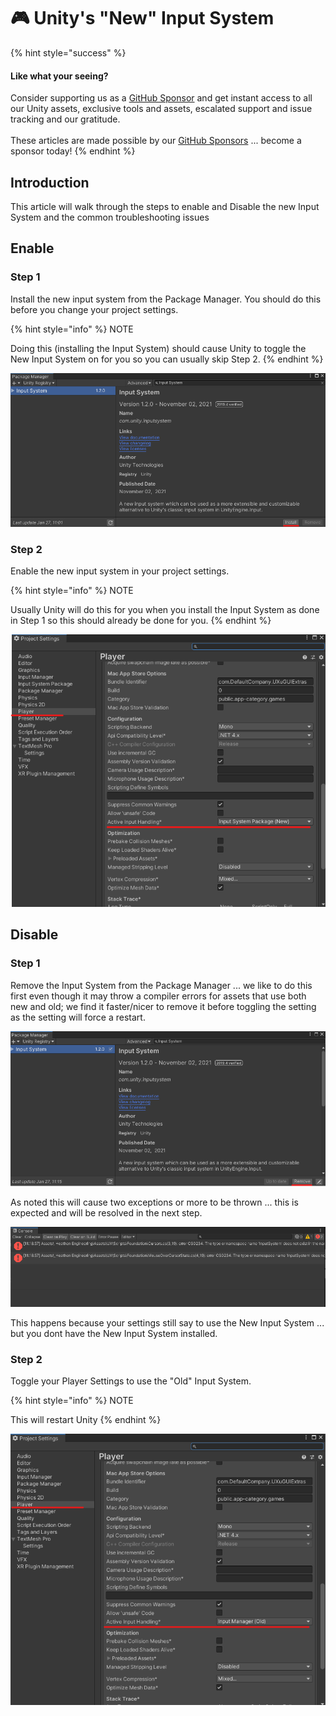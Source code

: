 # 🎮 Unity's "New" Input System

{% hint style="success" %}
#### Like what your seeing?

Consider supporting us as a [GitHub Sponsor](../../become-a-sponsor.md) and get instant access to all our Unity assets, exclusive tools and assets, escalated support and issue tracking and our gratitude.\
\
These articles are made possible by our [GitHub Sponsors](https://github.com/sponsors/heathen-engineering) ... become a sponsor today!
{% endhint %}

## Introduction

This article will walk through the steps to enable and Disable the new Input System and the common troubleshooting issues

## Enable

### Step 1

Install the new input system from the Package Manager. You should do this before you change your project settings.

{% hint style="info" %}
NOTE

Doing this (installing the Input System) should cause Unity to toggle the New Input System on for you so you can usually skip Step 2.
{% endhint %}

![](<../../../.gitbook/assets/image (186).png>)

### Step 2

Enable the new input system in your project settings.

{% hint style="info" %}
NOTE

Usually Unity will do this for you when you install the Input System as done in Step 1 so this should already be done for you.
{% endhint %}

![](<../../../.gitbook/assets/image (167) (1) (1) (1) (1) (1) (1) (1).png>)

## Disable

### Step 1

Remove the Input System from the Package Manager ... we like to do this first even though it may throw a compiler errors for assets that use both new and old; we find it faster/nicer to remove it before toggling the setting as the setting will force a restart.

![](<../../../.gitbook/assets/image (185).png>)

As noted this will cause two exceptions or more to be thrown ... this is expected and will be resolved in the next step.

![](<../../../.gitbook/assets/image (163) (1) (1) (1).png>)

This happens because your settings still say to use the New Input System ... but you dont have the New Input System installed.

### Step 2

Toggle your Player Settings to use the "Old" Input System.&#x20;

{% hint style="info" %}
NOTE

This will restart Unity
{% endhint %}

![](<../../../.gitbook/assets/image (166) (1) (1).png>)

